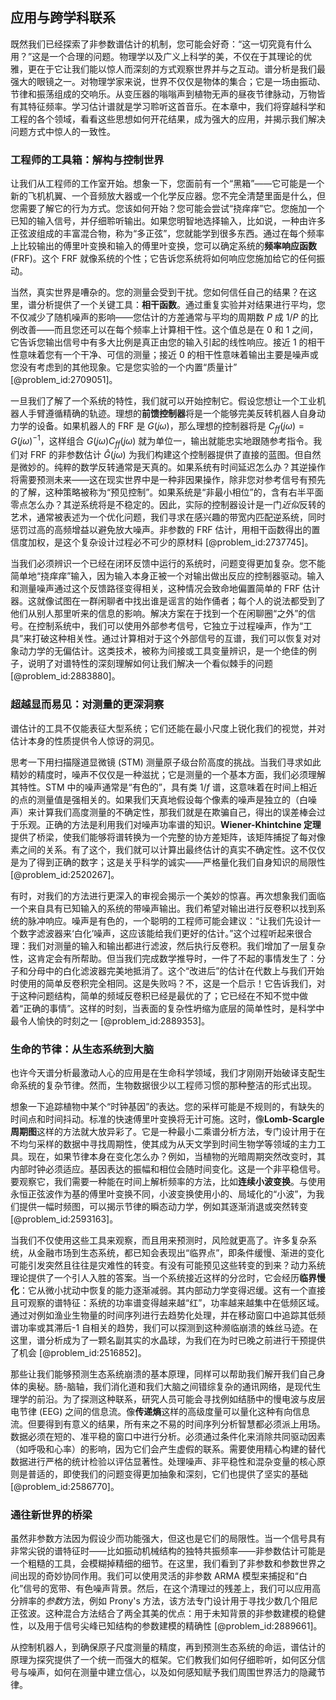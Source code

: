 ## 应用与跨学科联系

既然我们已经探索了非参数谱估计的机制，您可能会好奇：“这一切究竟有什么用？”这是一个合理的问题。物理学以及广义上科学的美，不仅在于其理论的优雅，更在于它让我们能以惊人而深刻的方式观察世界并与之互动。谱分析是我们最强大的眼镜之一。对物理学家来说，世界不仅仅是物体的集合；它是一场由振动、节律和振荡组成的交响乐。从变压器的嗡嗡声到植物无声的昼夜节律脉动，万物皆有其特征频率。学习估计谱就是学习聆听这首音乐。在本章中，我们将穿越科学和工程的各个领域，看看这些思想如何开花结果，成为强大的应用，并揭示我们解决问题方式中惊人的一致性。

### 工程师的工具箱：解构与控制世界

让我们从工程师的工作室开始。想象一下，您面前有一个“黑箱”——它可能是一个新的飞机机翼、一个音频放大器或一个化学反应器。您不完全清楚里面是什么，但您需要了解它的行为方式。您该如何开始？您可能会尝试“挠痒痒”它。您施加一个已知的输入信号，并仔细聆听输出。如果您明智地选择输入，比如说，一种由许多正弦波组成的丰富混合物，称为“多正弦”，您就能学到很多东西。通过在每个频率上比较输出的傅里叶变换和输入的傅里叶变换，您可以确定系统的**频率响应函数** (FRF)。这个 FRF 就像系统的个性；它告诉您系统将如何响应您施加给它的任何振动。

当然，真实世界是嘈杂的。您的测量会受到干扰。您如何信任自己的结果？在这里，谱分析提供了一个关键工具：**相干函数**。通过重复实验并对结果进行平均，您不仅减少了随机噪声的影响——您估计的方差通常与平均的周期数 $P$ 成 $1/P$ 的比例改善——而且您还可以在每个频率上计算相干性。这个值总是在 $0$ 和 $1$ 之间，它告诉您输出信号中有多大比例是真正由您的输入引起的线性响应。接近 $1$ 的相干性意味着您有一个干净、可信的测量；接近 $0$ 的相干性意味着输出主要是噪声或您没有考虑到的其他现象。它是您实验的一个内置“质量计” [@problem_id:2709051]。

一旦我们了解了一个系统的特性，我们就可以开始控制它。假设您想让一个工业机器人手臂遵循精确的轨迹。理想的**前馈控制器**将是一个能够完美反转机器人自身动力学的设备。如果机器人的 FRF 是 $G(j\omega)$，那么理想的控制器将是 $C_{ff}(j\omega) = G(j\omega)^{-1}$，这样组合 $G(j\omega)C_{ff}(j\omega)$ 就为单位一，输出就能忠实地跟随参考指令。我们对 FRF 的非参数估计 $\hat{G}(j\omega)$ 为我们构建这个控制器提供了直接的蓝图。但自然是微妙的。纯粹的数学反转通常是天真的。如果系统有时间延迟怎么办？其逆操作将需要预测未来——这在现实世界中是一种非因果操作，除非您对参考信号有预先的了解，这种策略被称为“预见控制”。如果系统是“非最小相位”的，含有右半平面零点怎么办？其逆系统将是不稳定的。因此，实际的控制器设计是一门*近似*反转的艺术，通常被表述为一个优化问题，我们寻求在感兴趣的带宽内匹配逆系统，同时惩罚过高的高频增益以避免放大噪声。非参数的 FRF 估计，用相干函数得出的置信度加权，是这个复杂设计过程必不可少的原材料 [@problem_id:2737745]。

当我们必须辨识一个已经在闭环反馈中运行的系统时，问题变得更加复杂。您不能简单地“挠痒痒”输入，因为输入本身正被一个对输出做出反应的控制器驱动。输入和测量噪声通过这个反馈路径变得相关，这种情况会致命地偏置简单的 FRF 估计器。这就像试图在一群闲聊者中找出谁是谣言的始作俑者；每个人的说法都受到了他们从别人那里听来的信息的影响。解决方案在于找到一个在闲聊圈“之外”的信号。在控制系统中，我们可以使用外部参考信号，它独立于过程噪声，作为“工具”来打破这种相关性。通过计算相对于这个外部信号的互谱，我们可以恢复对对象动力学的无偏估计。这类技术，被称为间接或工具变量辨识，是一个绝佳的例子，说明了对谱特性的深刻理解如何让我们解决一个看似棘手的问题 [@problem_id:2883880]。

### 超越显而易见：对测量的更深洞察

谱估计的工具不仅能表征大型系统；它们还能在最小尺度上锐化我们的视觉，并对估计本身的性质提供令人惊讶的洞见。

思考一下用扫描隧道显微镜 (STM) 测量原子级台阶高度的挑战。当我们寻求如此精妙的精度时，噪声不仅仅是一种滋扰；它是测量的一个基本方面，我们必须理解其特性。STM 中的噪声通常是“有色的”，具有类 $1/f$ 谱，这意味着在时间上相近的点的测量值是强相关的。如果我们天真地假设每个像素的噪声是独立的（白噪声）来计算我们高度测量的不确定性，那我们就是在欺骗自己，得出的误差棒会过于乐观。正确的方法是利用我们对噪声功率谱的知识。**Wiener-Khintchine 定理**提供了桥梁，使我们能够将谱转换为一个完整的协方差矩阵，该矩阵捕捉了每对像素之间的关系。有了这个，我们就可以计算出最终估计的真实不确定性。这不仅仅是为了得到正确的数字；这是关乎科学的诚实——严格量化我们自身知识的局限性 [@problem_id:2520267]。

有时，对我们的方法进行更深入的审视会揭示一个美妙的惊喜。再次想象我们面临一个来自具有已知输入的系统的带噪声输出。我们希望对输出进行反卷积以找到系统的脉冲响应。噪声是有色的，一个聪明的工程师可能会建议：“让我们先设计一个数字滤波器来‘白化’噪声，这应该能给我们更好的估计。”这个过程听起来很合理：我们对测量的输入和输出都进行滤波，然后执行反卷积。我们增加了一层复杂性，这肯定会有所帮助。但当我们完成数学推导时，一件了不起的事情发生了：分子和分母中的白化滤波器完美地抵消了。这个“改进后”的估计在代数上与我们开始时使用的简单反卷积完全相同。这是失败吗？不，这是一个启示！它告诉我们，对于这种问题结构，简单的频域反卷积已经是最优的了；它已经在不知不觉中做着“正确的事情”。这样的时刻，当表面的复杂性坍缩为底层的简单性时，是科学中最令人愉快的时刻之一 [@problem_id:2889353]。

### 生命的节律：从生态系统到大脑

也许今天谱分析最激动人心的应用是在生命科学领域，我们才刚刚开始破译支配生命系统的复杂节律。然而，生物数据很少以工程师习惯的那种整洁的形式出现。

想象一下追踪植物中某个“时钟基因”的表达。您的采样可能是不规则的，有缺失的时间点和时间抖动。标准的快速傅里叶变换将无计可施。这时，像**Lomb-Scargle 周期图**这样的方法就大放异彩了。它是一种最小二乘谱分析方法，专门设计用于在不均匀采样的数据中寻找周期性，使其成为从天文学到时间生物学等领域的主力工具。现在，如果节律本身在变化怎么办？例如，当植物的光暗周期突然改变时，其内部时钟必须适应。基因表达的振幅和相位会随时间变化。这是一个非平稳信号。要观察它，我们需要一种能在时间上解析频率的方法，比如**连续小波变换**。与使用永恒正弦波作为基的傅里叶变换不同，小波变换使用小的、局域化的“小波”，为我们提供一幅时频图，可以揭示节律的瞬态动力学，例如其逐渐消退或突然转变 [@problem_id:2593163]。

当我们不仅使用这些工具来观察，而且用来预测时，风险就更高了。许多复杂系统，从金融市场到生态系统，都已知会表现出“临界点”，即条件缓慢、渐进的变化可能引发突然且往往是灾难性的转变。有没有可能预见这些转变的到来？动力系统理论提供了一个引人入胜的答案。当一个系统接近这样的分岔时，它会经历**临界慢化**：它从微小扰动中恢复的能力逐渐减弱。其内部动力学变得迟缓。这有一个直接且可观察的谱特征：系统的功率谱变得越来越“红”，功率越来越集中在低频区域。通过对例如渔业生物量的时间序列进行去趋势化处理，并在移动窗口中追踪其低频谱功率或其滞后-1 自相关的趋势，我们可以探测到这种濒临崩溃的蛛丝马迹。在这里，谱分析成为了一颗名副其实的水晶球，为我们在为时已晚之前进行干预提供了机会 [@problem_id:2516852]。

那些让我们能够预测生态系统崩溃的基本原理，同样可以帮助我们解开我们自己身体的奥秘。肠-脑轴，我们消化道和我们大脑之间错综复杂的通讯网络，是现代生理学的前沿。为了探测这种联系，研究人员可能会寻找例如结肠中的慢电波与皮层电节律 (EEG) 之间的信息流。像**传递熵**这样的高级度量可以量化这种有向信息流。但要得到有意义的结果，所有来之不易的时间序列分析智慧都必须派上用场。数据必须在短的、准平稳的窗口中进行分析。必须通过条件化来消除共同驱动因素（如呼吸和心率）的影响，因为它们会产生虚假的联系。需要使用精心构建的替代数据进行严格的统计检验以评估显著性。处理噪声、非平稳性和混杂变量的核心原则是普适的，即使我们的问题变得更加抽象和深刻，它们也提供了坚实的基础 [@problem_id:2586770]。

### 通往新世界的桥梁

虽然非参数方法因为假设少而功能强大，但这也是它们的局限性。当一个信号具有非常尖锐的谱特征时——比如振动机械结构的独特共振频率——非参数估计可能是一个粗糙的工具，会模糊掉精细的细节。在这里，我们看到了非参数和参数世界之间出现的奇妙协同作用。我们可以使用灵活的非参数 ARMA 模型来捕捉和“白化”信号的宽带、有色噪声背景。然后，在这个清理过的残差上，我们可以应用高分辨率的*参数*方法，例如 Prony's 方法，该方法专门设计用于寻找少数几个阻尼正弦波。这种混合方法结合了两全其美的优点：用于未知背景的非参数建模的稳健性，以及用于信号尖峰已知结构的参数建模的精确性 [@problem_id:2889661]。

从控制机器人，到确保原子尺度测量的精度，再到预测生态系统的命运，谱估计的原理为探究提供了一个统一而强大的框架。它们教我们如何仔细聆听，如何区分信号与噪声，如何在测量中建立信心，以及如何感知赋予我们周围世界活力的隐藏节律。